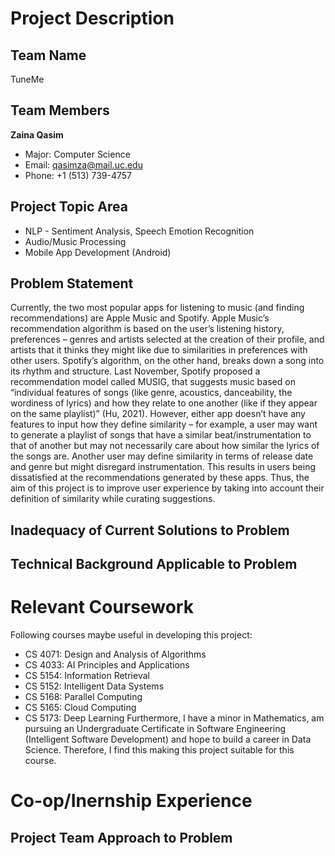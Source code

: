 # Project Description

## Team Name
TuneMe 

## Team Members 
**Zaina Qasim** 
- Major: Computer Science
- Email: qasimza@mail.uc.edu
- Phone: +1 (513) 739-4757

## Project Topic Area
- NLP - Sentiment Analysis, Speech Emotion Recognition 
- Audio/Music Processing 
- Mobile App Development (Android)

## Problem Statement 

Currently, the two most popular apps for listening to music (and finding recommendations) are Apple Music and Spotify. Apple Music’s recommendation algorithm is based on the user’s listening history, preferences – genres and artists selected at the creation of their profile, and artists that it thinks they might like due to similarities in preferences with other users. Spotify’s algorithm, on the other hand, breaks down a song into its rhythm and structure. Last November, Spotify proposed a recommendation model called MUSIG, that suggests music based on “individual features of songs (like genre, acoustics, danceability, the wordiness of lyrics) and how they relate to one another (like if they appear on the same playlist)” (Hu, 2021). However, either app doesn’t have any features to input how they define similarity – for example, a user may want to generate a playlist of songs that have a similar beat/instrumentation to that of another but may not necessarily care about how similar the lyrics of the songs are. Another user may define similarity in terms of release date and genre but might disregard instrumentation. This results in users being dissatisfied at the recommendations generated by these apps. Thus, the aim of this project is to improve user experience by taking into account their definition of similarity while curating suggestions.  

## Inadequacy of Current Solutions to Problem

## Technical Background Applicable to Problem

# Relevant Coursework

Following courses maybe useful in developing this project: 
-	CS 4071: Design and Analysis of Algorithms
-	CS 4033: AI Principles and Applications 
-	CS 5154: Information Retrieval 
-	CS 5152: Intelligent Data Systems
-	CS 5168: Parallel Computing 
-	CS 5165: Cloud Computing
-	CS 5173: Deep Learning
Furthermore, I have a minor in Mathematics, am pursuing an Undergraduate Certificate in Software Engineering (Intelligent Software Development) and hope to build a career in Data Science. Therefore, I find this making this project suitable for this course. 

# Co-op/Inernship Experience 

##  Project Team Approach to Problem